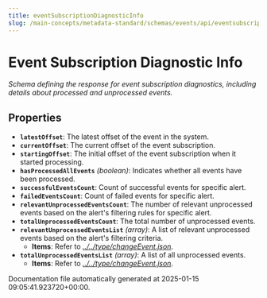 ```yaml
---
title: eventSubscriptionDiagnosticInfo
slug: /main-concepts/metadata-standard/schemas/events/api/eventsubscriptiondiagnosticinfo
---
```


# Event Subscription Diagnostic Info

*Schema defining the response for event subscription diagnostics, including details about processed and unprocessed events.*

## Properties

- **`latestOffset`**: The latest offset of the event in the system.
- **`currentOffset`**: The current offset of the event subscription.
- **`startingOffset`**: The initial offset of the event subscription when it started processing.
- **`hasProcessedAllEvents`** *(boolean)*: Indicates whether all events have been processed.
- **`successfulEventsCount`**: Count of successful events for specific alert.
- **`failedEventsCount`**: Count of failed events for specific alert.
- **`relevantUnprocessedEventsCount`**: The number of relevant unprocessed events based on the alert's filtering rules for specific alert.
- **`totalUnprocessedEventsCount`**: The total number of unprocessed events.
- **`relevantUnprocessedEventsList`** *(array)*: A list of relevant unprocessed events based on the alert's filtering criteria.
  - **Items**: Refer to *[../../type/changeEvent.json](#/../type/changeEvent.json)*.
- **`totalUnprocessedEventsList`** *(array)*: A list of all unprocessed events.
  - **Items**: Refer to *[../../type/changeEvent.json](#/../type/changeEvent.json)*.


Documentation file automatically generated at 2025-01-15 09:05:41.923720+00:00.
